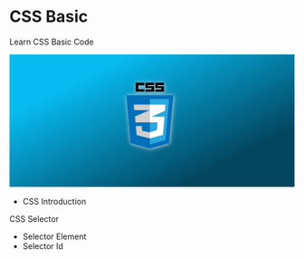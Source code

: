 # CSS Basic
Learn CSS Basic Code

![Banner](assets/img/CSS%20Basic.jpeg)

- CSS Introduction

CSS Selector
- Selector Element
- Selector Id